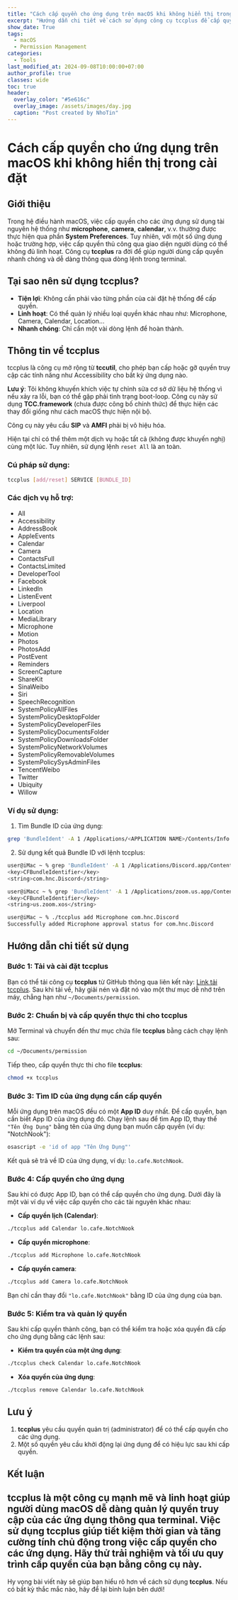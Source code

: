 ```yaml
---
title: "Cách cấp quyền cho ứng dụng trên macOS khi không hiển thị trong cài đặt"
excerpt: "Hướng dẫn chi tiết về cách sử dụng công cụ tccplus để cấp quyền cho ứng dụng trên macOS mà không hiển thị trong System Preferences."
show_date: True
tags:
  - macOS
  - Permission Management
categories:
  - Tools
last_modified_at: 2024-09-08T10:00:00+07:00
author_profile: true
classes: wide 
toc: true
header:
  overlay_color: "#5e616c"
  overlay_image: /assets/images/day.jpg
  caption: "Post created by NhoTin"
---
```


# Cách cấp quyền cho ứng dụng trên macOS khi không hiển thị trong cài đặt

## Giới thiệu
Trong hệ điều hành macOS, việc cấp quyền cho các ứng dụng sử dụng tài nguyên hệ thống như **microphone**, **camera**, **calendar**, v.v. thường được thực hiện qua phần **System Preferences**. Tuy nhiên, với một số ứng dụng hoặc trường hợp, việc cấp quyền thủ công qua giao diện người dùng có thể không đủ linh hoạt. Công cụ **tccplus** ra đời để giúp người dùng cấp quyền nhanh chóng và dễ dàng thông qua dòng lệnh trong terminal.

## Tại sao nên sử dụng tccplus?
- **Tiện lợi**: Không cần phải vào từng phần của cài đặt hệ thống để cấp quyền.
- **Linh hoạt**: Có thể quản lý nhiều loại quyền khác nhau như: Microphone, Camera, Calendar, Location...
- **Nhanh chóng**: Chỉ cần một vài dòng lệnh để hoàn thành.

## Thông tin về tccplus

tccplus là công cụ mở rộng từ **tccutil**, cho phép bạn cấp hoặc gỡ quyền truy cập các tính năng như Accessibility cho bất kỳ ứng dụng nào.

**Lưu ý**: Tôi không khuyến khích việc tự chỉnh sửa cơ sở dữ liệu hệ thống vì nếu xảy ra lỗi, bạn có thể gặp phải tình trạng boot-loop. Công cụ này sử dụng **TCC.framework** (chưa được công bố chính thức) để thực hiện các thay đổi giống như cách macOS thực hiện nội bộ.

Công cụ này yêu cầu **SIP** và **AMFI** phải bị vô hiệu hóa.

Hiện tại chỉ có thể thêm một dịch vụ hoặc tất cả (không được khuyến nghị) cùng một lúc. Tuy nhiên, sử dụng lệnh `reset All` là an toàn.

### Cú pháp sử dụng:

```bash
tccplus [add/reset] SERVICE [BUNDLE_ID]
```

### Các dịch vụ hỗ trợ:

- All
- Accessibility
- AddressBook
- AppleEvents
- Calendar
- Camera
- ContactsFull
- ContactsLimited
- DeveloperTool
- Facebook
- LinkedIn
- ListenEvent
- Liverpool
- Location
- MediaLibrary
- Microphone
- Motion
- Photos
- PhotosAdd
- PostEvent
- Reminders
- ScreenCapture
- ShareKit
- SinaWeibo
- Siri
- SpeechRecognition
- SystemPolicyAllFiles
- SystemPolicyDesktopFolder
- SystemPolicyDeveloperFiles
- SystemPolicyDocumentsFolder
- SystemPolicyDownloadsFolder
- SystemPolicyNetworkVolumes
- SystemPolicyRemovableVolumes
- SystemPolicySysAdminFiles
- TencentWeibo
- Twitter
- Ubiquity
- Willow

### Ví dụ sử dụng:

1. Tìm Bundle ID của ứng dụng:

```bash
grep 'BundleIdent' -A 1 /Applications/<APPLICATION NAME>/Contents/Info.plist
```

2. Sử dụng kết quả Bundle ID với lệnh tccplus:

```bash
user@iMac ~ % grep 'BundleIdent' -A 1 /Applications/Discord.app/Contents/Info.plist
<key>CFBundleIdentifier</key>
<string>com.hnc.Discord</string>

user@iMacc ~ % grep 'BundleIdent' -A 1 /Applications/zoom.us.app/Contents/Info.plist
<key>CFBundleIdentifier</key>
<string>us.zoom.xos</string>

user@iMac ~ % ./tccplus add Microphone com.hnc.Discord
Successfully added Microphone approval status for com.hnc.Discord
```

## Hướng dẫn chi tiết sử dụng

### Bước 1: Tải và cài đặt **tccplus**

Bạn có thể tải công cụ **tccplus** từ GitHub thông qua liên kết này: [Link tải tccplus](https://github.com/jslegendre/tccplus). Sau khi tải về, hãy giải nén và đặt nó vào một thư mục dễ nhớ trên máy, chẳng hạn như `~/Documents/permission`.

### Bước 2: Chuẩn bị và cấp quyền thực thi cho **tccplus**

Mở Terminal và chuyển đến thư mục chứa file **tccplus** bằng cách chạy lệnh sau:

```bash
cd ~/Documents/permission
```

Tiếp theo, cấp quyền thực thi cho file **tccplus**:

```bash
chmod +x tccplus
```

### Bước 3: Tìm ID của ứng dụng cần cấp quyền

Mỗi ứng dụng trên macOS đều có một **App ID** duy nhất. Để cấp quyền, bạn cần biết App ID của ứng dụng đó. Chạy lệnh sau để tìm App ID, thay thế `"Tên Ứng Dụng"` bằng tên của ứng dụng bạn muốn cấp quyền (ví dụ: "NotchNook"):

```bash
osascript -e 'id of app "Tên Ứng Dụng"'
```

Kết quả sẽ trả về ID của ứng dụng, ví dụ: `lo.cafe.NotchNook`.

### Bước 4: Cấp quyền cho ứng dụng

Sau khi có được App ID, bạn có thể cấp quyền cho ứng dụng. Dưới đây là một vài ví dụ về việc cấp quyền cho các tài nguyên khác nhau:

- **Cấp quyền lịch (Calendar)**:

```bash
./tccplus add Calendar lo.cafe.NotchNook
```

- **Cấp quyền microphone**:

```bash
./tccplus add Microphone lo.cafe.NotchNook
```

- **Cấp quyền camera**:

```bash
./tccplus add Camera lo.cafe.NotchNook
```

Bạn chỉ cần thay đổi `"lo.cafe.NotchNook"` bằng ID của ứng dụng của bạn.

### Bước 5: Kiểm tra và quản lý quyền

Sau khi cấp quyền thành công, bạn có thể kiểm tra hoặc xóa quyền đã cấp cho ứng dụng bằng các lệnh sau:

- **Kiểm tra quyền của một ứng dụng**:

```bash
./tccplus check Calendar lo.cafe.NotchNook
```

- **Xóa quyền của ứng dụng**:

```bash
./tccplus remove Calendar lo.cafe.NotchNook
```

## Lưu ý

1. **tccplus** yêu cầu quyền quản trị (administrator) để có thể cấp quyền cho các ứng dụng.
2. Một số quyền yêu cầu khởi động lại ứng dụng để có hiệu lực sau khi cấp quyền.

## Kết luận

**tccplus** là một công cụ mạnh mẽ và linh hoạt giúp người dùng macOS dễ dàng quản lý quyền truy cập của các ứng dụng thông qua terminal. Việc sử dụng tccplus giúp tiết kiệm thời gian và tăng cường tính chủ động trong việc cấp quyền cho các ứng dụng. Hãy thử trải nghiệm và tối ưu quy trình cấp quyền của bạn bằng công cụ này.
---
Hy vọng bài viết này sẽ giúp bạn hiểu rõ hơn về cách sử dụng **tccplus**. Nếu có bất kỳ thắc mắc nào, hãy để lại bình luận bên dưới!
